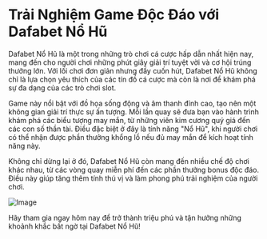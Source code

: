 # Trải Nghiệm Game Độc Đáo với Dafabet Nổ Hũ

Dafabet Nổ Hũ là một trong những trò chơi cá cược hấp dẫn nhất hiện nay, mang đến cho người chơi những phút giây giải trí tuyệt vời và cơ hội trúng thưởng lớn. Với lối chơi đơn giản nhưng đầy cuốn hút, Dafabet Nổ Hũ không chỉ là lựa chọn yêu thích của các tín đồ cá cược mà còn là nơi để khám phá sự đa dạng của các trò chơi slot.

Game này nổi bật với đồ họa sống động và âm thanh đỉnh cao, tạo nên một không gian giải trí thực sự ấn tượng. Mỗi lần quay sẽ đưa bạn vào hành trình khám phá các biểu tượng may mắn, từ những viên kim cương quý giá đến các con số thần tài. Điều đặc biệt ở đây là tính năng "Nổ Hũ", khi người chơi có thể nhận được phần thưởng khổng lồ nếu đủ may mắn để kích hoạt tính năng này.

Không chỉ dừng lại ở đó, Dafabet Nổ Hũ còn mang đến nhiều chế độ chơi khác nhau, từ các vòng quay miễn phí đến các phần thưởng bonus độc đáo. Điều này giúp tăng thêm tính thú vị và làm phong phú trải nghiệm của người chơi.

![Image](https://github.com/user-attachments/assets/bd51ea9f-0666-407b-a7a7-98ead6de688c)

Hãy tham gia ngay hôm nay để trở thành triệu phú và tận hưởng những khoảnh khắc bất ngờ tại Dafabet Nổ Hũ!
